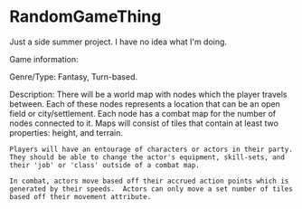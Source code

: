 # RandomGameThing
Just a side summer project.  I have no idea what I'm doing.

Game information:

Genre/Type: Fantasy, Turn-based.

Description:
	There will be a world map with nodes which the player travels between.  Each of these nodes represents a location that can be an open field or city/settlement.  Each node has a combat map for the number of nodes connected to it.  Maps will consist of tiles that contain at least two properties: height, and terrain.

	Players will have an entourage of characters or actors in their party.  They should be able to change the actor's equipment, skill-sets, and their 'job' or 'class' outside of a combat map.

	In combat, actors move based off their accrued action points which is generated by their speeds.  Actors can only move a set number of tiles based off their movement attribute.
